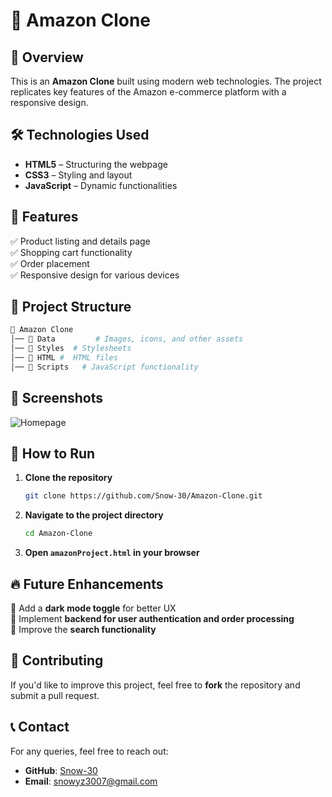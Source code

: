 # 🛒 Amazon Clone

## 🚀 Overview
This is an **Amazon Clone** built using modern web technologies. The project replicates key features of the Amazon e-commerce platform with a responsive design.

## 🛠️ Technologies Used
- **HTML5** – Structuring the webpage
- **CSS3** – Styling and layout
- **JavaScript** – Dynamic functionalities

## 🎯 Features
✅ Product listing and details page  
✅ Shopping cart functionality  
✅ Order placement  
✅ Responsive design for various devices  

## 📂 Project Structure
```bash
📁 Amazon Clone
│── 📂 Data         # Images, icons, and other assets
│── 📂 Styles  # Stylesheets
│── 📂 HTML #  HTML files
│── 📂 Scripts   # JavaScript functionality
```

## 📸 Screenshots
![Homepage](Assets/Screenshot.png)

## 🚀 How to Run
1. **Clone the repository**
   ```bash
   git clone https://github.com/Snow-30/Amazon-Clone.git
   ```
2. **Navigate to the project directory**
   ```bash
   cd Amazon-Clone
   ```
3. **Open `amazonProject.html` in your browser**

## 🔥 Future Enhancements
🔹 Add a **dark mode toggle** for better UX  
🔹 Implement **backend for user authentication and order processing**  
🔹 Improve the **search functionality**  

## 🤝 Contributing
If you'd like to improve this project, feel free to **fork** the repository and submit a pull request.

## 📞 Contact
For any queries, feel free to reach out:
- **GitHub**: [Snow-30](https://github.com/Snow-30)
- **Email**: snowyz3007@gmail.com
